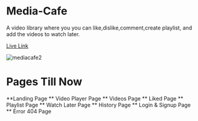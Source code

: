 # Media-Cafe 

 A video library where you you can like,dislike,comment,create playlist, and add the videos to watch later.

[Live Link](https://media-cafe.vercel.app/)
 
![mediacafe2](https://user-images.githubusercontent.com/101793920/198873698-156be378-a26e-43f9-a797-390464434d6a.png)

# Pages Till Now

**Landing Page
** Video Player Page
** Videos Page 
** Liked Page
** Playlist Page
** Watch Later Page
** History Page 
** Login & Signup Page
** Error 404 Page

